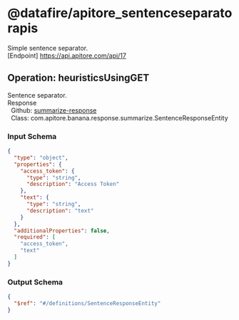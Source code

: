 # @datafire/apitore_sentenceseparatorapis
Simple sentence separator.<BR />[Endpoint] https://api.apitore.com/api/17

## Operation: heuristicsUsingGET
Sentence separator.<BR />Response<BR />&nbsp; Github: <a href="https://github.com/keigohtr/apitore-response-parent/tree/master/summarize-response">summarize-response</a><BR />&nbsp; Class: com.apitore.banana.response.summarize.SentenceResponseEntity<BR />

### Input Schema
```json
{
  "type": "object",
  "properties": {
    "access_token": {
      "type": "string",
      "description": "Access Token"
    },
    "text": {
      "type": "string",
      "description": "text"
    }
  },
  "additionalProperties": false,
  "required": [
    "access_token",
    "text"
  ]
}
```
### Output Schema
```json
{
  "$ref": "#/definitions/SentenceResponseEntity"
}
```
